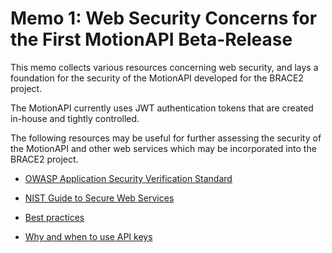# Memo 1: Web Security Concerns for the First MotionAPI Beta-Release

This memo collects various resources concerning web security, and
lays a foundation for the security of the MotionAPI developed for the
BRACE2 project.

The MotionAPI currently uses JWT authentication tokens that are created
in-house and tightly controlled.

The following resources may be useful for further assessing the security
of the MotionAPI and other web services which may be incorporated into 
the BRACE2 project.

- [OWASP Application Security Verification Standard](https://owasp.org/www-project-application-security-verification-standard/)
- [NIST Guide to Secure Web Services](https://nvlpubs.nist.gov/nistpubs/Legacy/SP/nistspecialpublication800-95.pdf)
- [Best practices](https://support.google.com/googleapi/answer/6310037?hl=en)

- [Why and when to use API keys](https://cloud.google.com/endpoints/docs/openapi/when-why-api-key)
